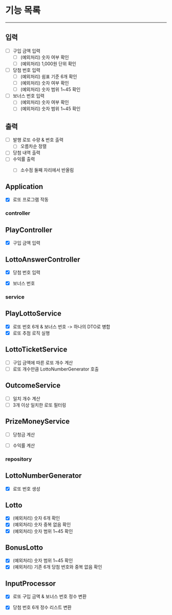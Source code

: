 # 기능 목록

---

## 입력
- [ ] 구입 금액 입력
  - [ ] (예외처리) 숫자 여부 확인
  - [ ] (예외처리) 1,000원 단위 확인
- [ ] 당첨 번호 입력
  - [ ] (예외처리) 쉼표 기준 6개 확인
  - [ ] (예외처리) 숫자 여부 확인
  - [ ] (예외처리) 숫자 범위 1~45 확인
- [ ] 보너스 번호 입력
  - [ ] (예외처리) 숫자 여부 확인
  - [ ] (예외처리) 숫자 범위 1~45 확인

## 출력
- [ ] 발행 로또 수량 & 번호 출력
  - [ ] 오름차순 정렬
- [ ] 당첨 내역 출력
- [ ] 수익률 출력
  - [ ] 소수점 둘째 자리에서 반올림



## Application
- [x] 로또 프로그램 작동


### controller
## PlayController
- [x] 구입 금액 입력


## LottoAnswerController
- [x] 당첨 번호 입력
- [x] 보너스 번호


### service
## PlayLottoService
- [x] 로또 번호 6개 & 보너스 번호 -> 하나의 DTO로 병합
- [x] 로또 추첨 로직 실행

## LottoTicketService
- [ ] 구입 금액에 따른 로또 개수 계산
- [ ] 로또 개수만큼 LottoNumberGenerator 호출

## OutcomeService
- [ ] 일치 개수 계산
- [ ] 3개 이상 일치한 로또 필터링

## PrizeMoneyService
- [ ] 당청금 계산
- [ ] 수익률 계산



### repository
## LottoNumberGenerator
- [x] 로또 번호 생성

## Lotto
- [x] (예외처리) 숫자 6개 확인
- [x] (예외처리) 숫자 중복 없음 확인
- [x] (예외처리) 숫자 범위 1~45 확인

## BonusLotto
- [x] (예외처리) 숫자 범위 1~45 확인
- [x] (예외처리) 기존 6개 당첨 번호와 중복 없음 확인

## InputProcessor
- [x] 로또 구입 금액 & 보너스 번호 정수 변환
- [x] 당첨 번호 6개 정수 리스트 변환





